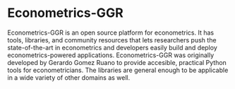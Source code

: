 # Econometrics-GGR
Econometrics-GGR is an open source platform for econometrics. It has tools, libraries, and community resources that lets researchers push the state-of-the-art in econometrics and developers easily build and deploy econometrics-powered applications.  Econometrics-GGR was originally developed by Gerardo Gomez Ruano to provide accesible, practical Python tools for econometricians. The libraries are general enough to be applicable in a wide variety of other domains as well.
